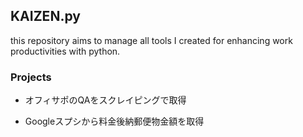 ## KAIZEN.py
this repository aims to manage all tools I created for enhancing work productivities with python.

### Projects
- オフィサポのQAをスクレイピングで取得

- Googleスプシから料金後納郵便物金額を取得
